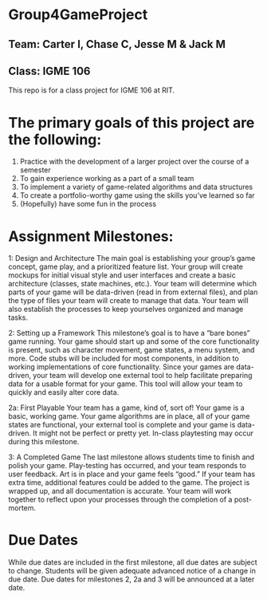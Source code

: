 # Group4GameProject
## Team: Carter I, Chase C, Jesse M & Jack M
## Class: IGME 106
This repo is for a class project for IGME 106 at RIT. 

# The primary goals of this project are the following:
1. Practice with the development of a larger project over the course of a semester
2. To gain experience working as a part of a small team
3. To implement a variety of game-related algorithms and data structures
4. To create a portfolio-worthy game using the skills you’ve learned so far
5. (Hopefully) have some fun in the process

# Assignment Milestones:
1: Design and Architecture
The main goal is establishing your group’s game concept, game play, and a prioritized feature list. Your group will create
mockups for initial visual style and user interfaces and create a basic architecture (classes, state machines, etc.). Your
team will determine which parts of your game will be data-driven (read in from external files), and plan the type of files
your team will create to manage that data. Your team will also establish the processes to keep yourselves organized and
manage tasks.

2: Setting up a Framework
This milestone’s goal is to have a “bare bones” game running. Your game should start up and some of the core
functionality is present, such as character movement, game states, a menu system, and more. Code stubs will be
included for most components, in addition to working implementations of core functionality.
Since your games are data-driven, your team will develop one external tool to help facilitate preparing data for a usable
format for your game. This tool will allow your team to quickly and easily alter core data.

2a: First Playable
Your team has a game, kind of, sort of! Your game is a basic, working game. Your game algorithms are in place, all of
your game states are functional, your external tool is complete and your game is data-driven. It might not be perfect or
pretty yet. In-class playtesting may occur during this milestone.

3: A Completed Game
The last milestone allows students time to finish and polish your game. Play-testing has occurred, and your team
responds to user feedback. Art is in place and your game feels “good.” If your team has extra time, additional features
could be added to the game. The project is wrapped up, and all documentation is accurate. Your team will work
together to reflect upon your processes through the completion of a post-mortem.

# Due Dates
While due dates are included in the first milestone, all due dates are subject to change. Students will be given adequate
advanced notice of a change in due date. Due dates for milestones 2, 2a and 3 will be announced at a later date.
